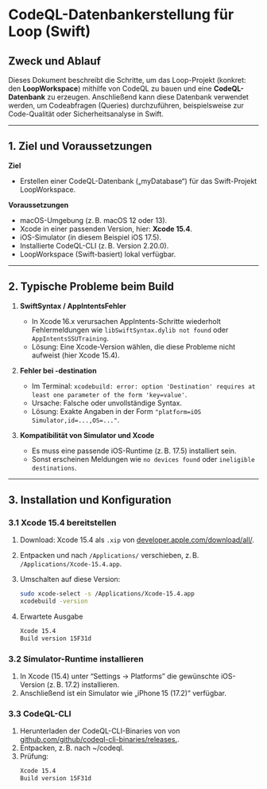 # CodeQL-Datenbankerstellung für Loop (Swift)

## Zweck und Ablauf

Dieses Dokument beschreibt die Schritte, um das Loop-Projekt (konkret: den **LoopWorkspace**) mithilfe von CodeQL zu bauen und eine **CodeQL-Datenbank** zu erzeugen. Anschließend kann diese Datenbank verwendet werden, um Codeabfragen (Queries) durchzuführen, beispielsweise zur Code-Qualität oder Sicherheitsanalyse in Swift.

---

## 1. Ziel und Voraussetzungen

**Ziel**  
- Erstellen einer CodeQL-Datenbank („myDatabase“) für das Swift-Projekt LoopWorkspace.

**Voraussetzungen**  
- macOS-Umgebung (z. B. macOS 12 oder 13).
- Xcode in einer passenden Version, hier: **Xcode 15.4**.
- iOS-Simulator (in diesem Beispiel iOS 17.5).
- Installierte CodeQL-CLI (z. B. Version 2.20.0).
- LoopWorkspace (Swift-basiert) lokal verfügbar.

---

## 2. Typische Probleme beim Build

1. **SwiftSyntax / AppIntentsFehler**  
   - In Xcode 16.x verursachen AppIntents-Schritte wiederholt Fehlermeldungen wie `libSwiftSyntax.dylib not found` oder `AppIntentsSSUTraining`.
   - Lösung: Eine Xcode-Version wählen, die diese Probleme nicht aufweist (hier Xcode 15.4).

2. **Fehler bei -destination**  
   - Im Terminal: `xcodebuild: error: option 'Destination' requires at least one parameter of the form 'key=value'`.
   - Ursache: Falsche oder unvollständige Syntax.  
   - Lösung: Exakte Angaben in der Form `"platform=iOS Simulator,id=...,OS=..."`.

3. **Kompatibilität von Simulator und Xcode**  
   - Es muss eine passende iOS-Runtime (z. B. 17.5) installiert sein.  
   - Sonst erscheinen Meldungen wie `no devices found` oder `ineligible destinations`.

---

## 3. Installation und Konfiguration

### 3.1 Xcode 15.4 bereitstellen

1. Download: Xcode 15.4 als `.xip` von [developer.apple.com/download/all/](https://developer.apple.com/download/all/).
2. Entpacken und nach `/Applications/` verschieben, z. B. `/Applications/Xcode-15.4.app`.
3. Umschalten auf diese Version:

   ```bash
   sudo xcode-select -s /Applications/Xcode-15.4.app
   xcodebuild -version

4. Erwartete Ausgabe
    ```bash
   Xcode 15.4
   Build version 15F31d

### 3.2 Simulator-Runtime installieren
1. In Xcode (15.4) unter “Settings → Platforms” die gewünschte iOS-Version (z. B. 17.2) installieren.
2. Anschließend ist ein Simulator wie „iPhone 15 (17.2)“ verfügbar.

### 3.3 CodeQL-CLI
1. Herunterladen der CodeQL-CLI-Binaries von von [github.com/github/codeql-cli-binaries/releases.](https://github.com/github/codeql-cli-binaries/releases./).
2. Entpacken, z. B. nach ~/codeql.
3. Prüfung:
    ```bash
   Xcode 15.4
   Build version 15F31d



